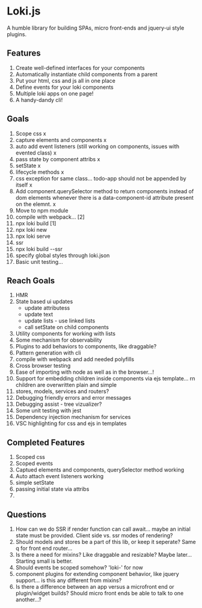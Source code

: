 # Loki.js
A humble library for building SPAs, micro front-ends and jquery-ui style plugins.

## Features
1. Create well-defined interfaces for your components
2. Automatically instantiate child components from a parent
3. Put your html, css and js all in one place
4. Define events for your loki components
4. Multiple loki apps on one page!
5. A handy-dandy cli!

## Goals
1. Scope css x
2. capture elements and components x
3. auto add event listeners (still working on components, issues with evented class) x
4. pass state by component attribs x
5. setState x 
6. lifecycle methods x
7. css exception for same class... todo-app should not be appended by itself x
8. Add component.querySelector method to return components instead of dom elements whenever there is a data-component-id attribute present on the elemnt. x
9. Move to npm module 
10. compile with webpack... [2]
11. npx loki build [1]
12. npx loki new
13. npx loki serve
14. ssr
15. npx loki build --ssr
13. specify global styles through loki.json
14. Basic unit testing...

## Reach Goals
1. HMR
2. State based ui updates
    - update attributess
    - update text
    - update lists - use linked lists
    - call setState on child components
3. Utility components for working with lists
4. Some mechanism for observability
5. Plugins to add behaviors to components, like draggable?
6. Pattern generation with cli
7. compile with webpack and add needed  polyfills
8. Cross browser testing
9. Ease of importing with node as well as in the browser...!
10. Support for embedding children inside components via ejs template... rn children are overwritten plain and simple
11. stores, models, services and routers?
12. Debugging friendly errors and error messages
13. Debugging assist - tree vizualizer?
14. Some unit testing with jest
15. Dependency injection mechanism for services
16. VSC highlighting for css and ejs in templates

## Completed Features
1. Scoped css
2. Scoped events
3. Captued elements and components, querySelector method working
4. Auto attach event listeners working
5. simple setState
6. passing initial state via attribs
7. 

## Questions
1. How can we do SSR if render function can call await... maybe an initial state must be provided. Client side vs. ssr modes of rendering?
2. Should models and stores be a part of this lib, or keep it seperate? Same q for front end router...
3. Is there a need for mixins? Like draggable and resizable? Maybe later... Starting small is better.
4. Should events be scoped somehow? 'loki-' for now
5. component plugins for extending component behavior, like jquery support... is this any different from mixins?
6. Is there a difference between an app versus a microfront end or plugin/widget builds? Should micro front ends be able to talk to one another...?